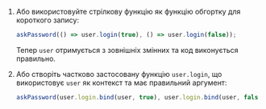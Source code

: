 

1. Або використовуйте стрілкову функцію як функцію обгортку для короткого запису:

    ```js 
    askPassword(() => user.login(true), () => user.login(false)); 
    ```

    Тепер `user` отримується з зовнішніх змінних та код виконується правильно.

2. Або створіть частково застосовану функцію `user.login`, що використовує `user` як контекст та має правильний аргумент:


    ```js 
    askPassword(user.login.bind(user, true), user.login.bind(user, false)); 
    ```
